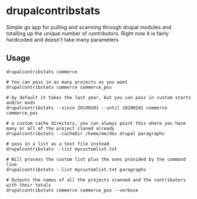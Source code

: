 # drupalcontribstats

Simple go app for pulling and scanning through drupal modules and totalling up the unique number of contributors. Right now it is fairly hardcoded and doesn't take many parameters

## Usage

```
drupalcontribstats commerce

# You can pass in as many projects as you want
drupalcontribstats commerce commerce_pos

# by default it takes the last year, but you can pass in custom starts and/or ends
drupalcontribstats --since 20190101 --until 20200101 commerce commerce_pos

# a custom cache directory, you can always point this where you have many or all of the project cloned already
drupalcontribstats --cacheDir /home/me/dev drupal paragraphs

# pass in a list as a text file instead
drupalcontribstats --list mycustomlist.txt

# Will process the custom list plus the ones provided by the command line
drupalcontribstats --list mycustomlist.txt paragraphs

# Outputs the names of all the projects scanned and the contributors with their totals
drupalcontribstats commerce commerce_pos --verbose
```
